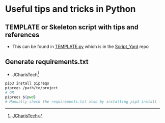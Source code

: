 # Useful tips and tricks in Python

## TEMPLATE or Skeleton script with tips and references
* This can be found in [TEMPLATE.py](https://github.com/trojand/Script_Yard/blob/main/TEMPLATE.py) which is in the [Script_Yard](https://github.com/trojand/Script_Yard) repo

## Generate requirements.txt
* JCharisTech[^1]
``` bash
pip3 install pipreqs
pipreqs /path/to/project
# OR
pipreqs $(pwd)
# Manually check the requirements.txt also by installing pip3 install -r requirements.txt
```
[^1]: [JCharisTech](https://blog.jcharistech.com/2020/11/02/how-to-create-requirements-txt-file-in-python/)